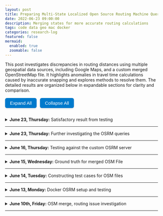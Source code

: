```yaml
---
layout: post
title: Preparing Multi-State Localized Open Source Routing Machine Queries
date: 2022-06-23 09:00:00
description: Merging states for more accurate routing calculations
tags: code data geo mac docker
categories: research-log
featured: false
mermaid:
  enabled: true
  zoomable: false
---
```

This post investigates discrepancies in routing distances using multiple geospatial data sources, including Google Maps, and a custom merged OpenStreetMap file. It highlights anomalies in travel time calculations caused by inaccurate snapping and explores methods to resolve them. The detailed results are organized below in expandable sections for clarity and comparison.

<style>
.expand-collapse-btn {
  padding: 8px 16px;
  margin: 0.25em 0.5em 1em 0;
  font-size: 0.95rem;
  font-weight: 500;
  color: #fff;
  background-color: #007acc;
  border: none;
  border-radius: 6px;
  cursor: pointer;
  box-shadow: 0 2px 5px rgba(0, 0, 0, 0.1);
  transition: background-color 0.2s ease;
}

.expand-collapse-btn:hover {
  background-color: #005fa3;
}
</style>
<button id="expand-all" class="expand-collapse-btn">Expand All</button>
<button id="collapse-all" class="expand-collapse-btn">Collapse All</button>

<details>
<summary><strong>June 23, Thursday:</strong> Satisfactory result from testing</summary>
<div markdown="1">
  - I came back and found out that the process ran successfully. 
  - I went ahead and completed the ''set-up" and went forward with the testing. 
  - The results show that the merged file has a `82%` match with the OSRM base server
</div>
</details>
<hr>

<details>
<summary><strong>June 23, Thursday:</strong> Further investigating the OSRM queries</summary>
<div markdown="1">
- I took a look at the OSRM query, and found some [stackoverflow responses](https://stackoverflow.com/questions/48221046/osrm-giving-wrong-response-for-distance-between-2-points). Specifically,
  - Do a manual sanity check about the route [here](http://map.project-osrm.org/)
  - Then cross reference whether the reference check would like like [this](https://router.project-osrm.org/route/v1/driving/-78.8688833,38.4493315;-82.1885009,36.5959685). Essentially, the coordinates should be supplied in lon lat format instead of lat lon
  - Instead of root mean square error, I felt that using mean absolute difference made some more sense when reporting the individual elements as well as the collective error
- I then got the credentials for the digital ocean server on which I could run the OSRM things. The server runs pretty fast. I used `scp` to copy the pbf file onto the server to initialize the extraction. Since one of the operations took a long time, I looked to see if I can run something in the background and tackle it tomorrow when I came back. I found:

  ```bash
  nohup long-running-process & exit
  # To look up after you come back
  tail -f nohup.out
  ```
</div>
</details>
<hr>

<details>
<summary><strong>June 16, Thursday:</strong> Testing against the custom OSRM server</summary>
<div markdown="1">
- The last part of the works I think should be finding the ability to query the docker server and cross compare the results. Looking at [Networking for Docker on MacOS](https://docs.docker.com/desktop/mac/networking/). 
- Success. When running docker's publish flag, the first argument is the host, and the next argument is the port on the container. ``To clarify the syntax, the following two commands both expose port 80 on the container to port 8000 on the host:" 
```bash
    docker run --publish 8000:80 --name webserver nginx
    docker run -p 8000:80 --name webserver nginx
```
- I've finished testing to a point. When I used the actual responses, none of the responses matched. If I use the route 0 distance, we actually get about 60 to 80 \% matches, but only on distances that were 0. 

In any case, I compiled an excel sheet with the query, response, city coordinates.
</div>
</details>
<hr>

<details>
<summary><strong>June 15, Wednesday:</strong> Ground truth for merged OSM File</summary>
<div markdown="1">
- Looked into an error ``/data/.osrm.ebg" not found!" and realized that you need to give a docker instance more memory in order to run the compilation. Therefore, I added 50g to the memory of the docker run in order to run the extraction. 

  ```bash
  docker run --memory=50g -t -v "${PWD}:/data" osrm/osrm-backend osrm-extract -p  /opt/car.lua /data/merged.osm.pbf
  ```

- This still did not work, so looking for an alternative solution. I will first try just rendering it for a single state, and see what the final completed ending messages are:

  ```bash
  [info] Writing edge-based-graph edges       ... 
  [info] ok, after 31.9418s
  [info] Processed 7687138 edges
  [info] Expansion: 26098 nodes/sec and 8605 edges/sec
  [info] To prepare the data for routing, run: ./osrm-contract "/data/virginia-latest.osrm"
  [info] RAM: peak bytes used: 3638427648
  ```

- Response from the state of Virginia
  ```bash
  # curl "http://127.0.0.1:5000/route/v1/driving/38.9072,77.0369;36.7783,119.4179?annotations=distance"
  {"message":"Invalid coordinate value.","code":"InvalidValue"}# curl "http://127.0.0.1:5000/route/v1/driving/38.894500,77.070400;38.897700,77.036500?annotations=distance"
  {"code":"Ok","routes":[{"geometry":"w|`hFp{viM??","legs":[{"annotation":{"distance":[0]},"steps":[],"distance":0,"duration":0,"summary":"","weight":0}],"distance":0,"duration":0,"weight_name":"routability","weight":0}],"waypoints":[{"hint":"zXQfgM90H4AAAAAAHAEAAAAAAABPDAEAAAAAANNqnUIAAAAACdiURgAAAAAcAQAAAAAAAE8MAQAYAwAAJCKF-5ymRgKke1ECQACYBAAALw3q5C0b","distance":8074707.069774,"name":"","location":[-75.161052,38.184604]},{"hint":"zXQfgM90H4AAAAAAHAEAAAAAAABPDAEAAAAAANNqnUIAAAAACdiURgAAAAAcAQAAAAAAAE8MAQAYAwAAJCKF-5ymRgIkiFEC1HuXBAAALw3q5C0b","distance":8072844.13171,"name":"","location":[-75.161052,38.184604]}]}# curl "http://127.0.0.1:5000/route/v1/driving/38.8945,77.0704;40.4406,79.9959?annotations=distance"
  {"code":"Ok","routes":[{"geometry":"w|`hFp{viM??","legs":[{"annotation":{"distance":[0]},"steps":[],"distance":0,"duration":0,"summary":"","weight":0}],"distance":0,"duration":0,"weight_name":"routability","weight":0}],"waypoints":[{"hint":"zXQfgM90H4AAAAAAHAEAAAAAAABPDAEAAAAAANNqnUIAAAAACdiURgAAAAAcAQAAAAAAAE8MAQAYAwAAJCKF-5ymRgKke1ECQACYBAAALw3q5C0b","distance":8074707.069774,"name":"","location":[-75.161052,38.184604]},{"hint":"zXQfgM90H4AAAAAAHAEAAAAAAABPDAEAAAAAANNqnUIAAAAACdiURgAAAAAcAQAAAAAAAE8MAQAYAwAAJCKF-5ymRgIYE2kC_KPEBAAALw3q5C0b","distance":8102575.604085,"name":"","location":[-75.161052,38.184604]}]}
  ```
- Response from Virignia + West Virginia
  ```bash
  # curl "http://127.0.0.1:5000/route/v1/driving/38.9072,77.0369;36.7783,119.4179?annotations=distance"
  {"message":"Invalid coordinate value.","code":"InvalidValue"}# curl "http://127.0.0.1:5000/route/v1/driving/38.894500,77.070400;38.897700,77.036500?annotations=distance"
  {"code":"Ok","routes":[{"geometry":"w|`hFp{viM??","legs":[{"annotation":{"distance":[0]},"steps":[],"distance":0,"duration":0,"summary":"","weight":0}],"distance":0,"duration":0,"weight_name":"routability","weight":0}],"waypoints":[{"hint":"_LwGgP68BoAAAAAAHAEAAAAAAABPDAEAAAAAANNqnUIAAAAACdiURgAAAAAcAQAAAAAAAE8MAQB5AwAAJCKF-5ymRgKke1ECQACYBAAALw0nEIeN","distance":8074707.069774,"name":"","location":[-75.161052,38.184604]},{"hint":"_LwGgP68BoAAAAAAHAEAAAAAAABPDAEAAAAAANNqnUIAAAAACdiURgAAAAAcAQAAAAAAAE8MAQB5AwAAJCKF-5ymRgIkiFEC1HuXBAAALw0nEIeN","distance":8072844.13171,"name":"","location":[-75.161052,38.184604]}]}# curl "http://127.0.0.1:5000/route/v1/driving/38.8945,77.0704;40.4406,79.9959?annotations=distance"
  {"code":"Ok","routes":[{"geometry":"w|`hFp{viM??","legs":[{"annotation":{"distance":[0]},"steps":[],"distance":0,"duration":0,"summary":"","weight":0}],"distance":0,"duration":0,"weight_name":"routability","weight":0}],"waypoints":[{"hint":"_LwGgP68BoAAAAAAHAEAAAAAAABPDAEAAAAAANNqnUIAAAAACdiURgAAAAAcAQAAAAAAAE8MAQB5AwAAJCKF-5ymRgKke1ECQACYBAAALw0nEIeN","distance":8074707.069774,"name":"","location":[-75.161052,38.184604]},{"hint":"_LwGgP68BoAAAAAAHAEAAAAAAABPDAEAAAAAANNqnUIAAAAACdiURgAAAAAcAQAAAAAAAE8MAQB5AwAAJCKF-5ymRgIYE2kC_KPEBAAALw0nEIeN","distance":8102575.604085,"name":"","location":[-75.161052,38.184604]}]}# 
  ```
- It looks like the proper location in the response to extract the distances are based off of the legs instead of the way points. But also, the extracted file from Osmium seems to be working correctly. At least for Virginia + West Virginia. 

  ```bash
  #curl "http://127.0.0.1:5000/route/v1/driving/37.630212545662474,-77.38546027847718;38.694396643163486,-79.9854414837675?annotations=distance"

  ce":[0]},"steps":[],"distance":0,"duration":0,"summary":"","weight":0}],"distance":0,"duration":0,"weight_name":"routability","weight":0}],"waypoints":[{"hint":"o0EFgKRBBYAAAAAAFAAAAAAAAACCCAAAAAAAAGGfXEEAAAAATLm8RAAAAAAUAAAAAAAAAIIIAAAkBQCABXB5-0iCLQIFMT4CDDFj-wAAPwAnEIeN","distance":17306391.47749,"name":"Knotts Island Road","location":[-75.927547,36.536904]},{"hint":"o0EFgKRBBYAAAAAAFAAAAAAAAACCCAAAAAAAAGGfXEEAAAAATLm8RAAAAAAUAAAAAAAAAIIIAAAkBQCABXB5-0iCLQL9bU4C34Q7-wAAPwAnEIeN","distance":17523813.71623,"name":"Knotts Island Road","location":[-75.927547,36.536904]}]}
  ```

- The answers are still zero? Which doesn't make sense. The kill all solution is probably to generate a list of random coordinates and cross-check that the return from the docker instance is same as the osm server.
- I put together a [tester repository](https://github.com/1blt-archive/dspg22_osm-tester) for posterity.

</div>
</details>
<hr>

<details>
<summary><strong>June 14, Tuesday:</strong> Constructing test cases for OSM files</summary>
<div markdown="1">
- Looking at how to [merge](https://docs.osmcode.org/osmium/latest/osmium-merge.html) different states. Found the following command in Osmium 
```bash
    osmium merge file1.osm file2.osm -o merged.osm
```

- I used the above command to combine the following files: District of Columbia, Pennsylvania, Virginia, and West Virginia and it seemed to work well. Tested this system on Docker, and storing a [gist](https://gist.github.com/1blt-archive/859cefaea7b61046d084ead1b3d104a1) for future users. Note: it takes about half a day to a whole day just to compile the combined files for the osrm-partition and osrm-customize. 

- Got in, but running it now gives me errors: 
  ```bash
    qemu: uncaught target signal 11 (Segmentation fault) - core dumped
  ```
- Based on the [OSRM API Documentation](http://project-osrm.org/docs/v5.5.1/api/#routeleg-object), the returned distances is in meters.

  | #  | Source       | From (Lat, Lon)                   | To (Lat, Lon)                     | Distance (m) |
  |----|--------------|-----------------------------------|-----------------------------------|--------------|
  | 1  | Google Maps  | 38.9072° N, 77.0369° W            | 36.7783° N, 119.4179° W           | 4,494,898    |
  | 2  | Germany OSM  | 38.9072° N, 77.0369° W            | 36.7783° N, 119.4179° W           | InvalidValue |
  | 3  | Merged OSM   | 38.9072° N, 77.0369° W            | 36.7783° N, 119.4179° W           | (Seg Fault)  |
  | 4  | Google Maps  | 38.8945° N, 77.0704° W            | 38.8977° N, 77.0365° W            | 4,345        |
  | 5  | Germany OSM  | 38.8945° N, 77.0704° W            | 38.8977° N, 77.0365° W            | 0            |
  | 6  | Google Maps  | 38.8945° N, 77.0704° W            | 40.4406° N, 79.9959° W            | 392,680      |
  | 7  | Germany OSM  | 38.8945° N, 77.0704° W            | 40.4406° N, 79.9959° W            | 0            |
  | 8  | Merged OSM   | 38.8945° N, 77.0704° W            | 40.4406° N, 79.9959° W            | 0            |

</div>

</details>
<hr>

<details>
<summary><strong>June 13, Monday:</strong> Docker OSRM setup and testing</summary>
<div markdown="1">
- Looking for ORSM files to download → looking for what OSM and OSRM files are.
- In order to properly test that the goal is complete, I wanted and worked with the [osrm-backend repository](https://github.com/Project-OSRM/osrm-backend).
- I downloaded [North America](http://download.geofabrik.de/) to start (11 GB, takes about 30 minutes).
- Also installed [Docker](https://docs.docker.com/desktop/mac/install/).
- **Checked out some logs. Apparently, OSRM can [return 0 if you are running multiple processes](https://github.com/Project-OSRM/osrm-backend/issues/4489). Also, it [returns null if no route between the two places exists](https://github.com/Project-OSRM/osrm-backend/issues/5111).**
- Running [Docker commands](https://github.com/Project-OSRM/osrm-backend) from Project-OSRM `osrm-backend`.

    ```shell
    curl "http://127.0.0.1:5000/route/v1/driving/13.388860,52.517037;13.385983,52.496891?steps=true"
    ```
    - Looked into port not available error → ran the command with port 5001.
    - Got the following error:
        ```shell
        curl: (52) Empty reply from server
        ```
      Probably means it is not listening. Investigating different ways to start the Docker instance so that it can listen to curls.
    - Went inside the Docker instance, installed curl:
        ```shell
        apt-get update; apt-get install curl
        ```
      Then ran the command and it returned a response (`logs/osrm-response-1`).
    - Looked up the `-p` flag:

        ```text
        -p=[]      : Publish a container's port or a range of ports to the host
                     format: ip:hostPort:containerPort | ip::containerPort | hostPort:containerPort | containerPort
                     ...
                     (use 'docker port' to see the actual mapping)
        ```
      Since it seems like the port can be flexible, the Docker runs the listener on port 5000:

        ```bash
        curl "http://127.0.0.1:5000/route/v1/driving/13.388860,52.517037;13.385983,52.496891?steps=true"
        ```
- Constructed a ground truth test for seeing if a route from `77.05472,38.90859` to `-75.37836,40.0806` would make sense. What happens when you query the server with two points that do not exist? Ran this on the Germany-based Docker:
    ```bash
    curl "http://127.0.0.1:5000/route/v1/driving/77.05472,38.90859;-77.069351,38.90346?steps=true"
    ```
- Unsure what the response means. Planning to run the frontend and test routing between places with no data.
    - Access the **Docker IP address**, not the shown one inside (i.e., use `0.0.0.0:9966`, not `http://172.17.0.3:9966/`).
    - Running the frontend takes a long time and does not load...
- Trying to ping a local URL to get the response data. You can get a response from Docker using:

    ```shell
    docker exec <docker-id> curl "http://127.0.0.1:5000/route/v1/driving/77.05472,38.90859;-77.069351,38.90346?steps=true"
    ```
- Coworker gave me a [website](http://download.geofabrik.de/north-america/us.html) to download individual pieces for testing merge versions.
</div>
</details>
<hr>
<details>
<summary><strong>June 10th, Friday:</strong> OSM merge, routing issue investigation</summary>
<div markdown="1">
Explored merging [OpenStreetMap (OSM)](https://www.openstreetmap.org/) files using Osmium to generate tri-state area maps and investigated routing anomalies caused by incorrect location snapping in OSRM.

**Problem Statement**: It looks like the routing machine is maybe snapping or something. For example, in one case, both locations resolve to a bridge at -77.069351, 38.903462, so the travel time is 0 minutes, which doesn't happen on the [public router](https://router.project-osrm.org/table/v1/car/-77.05472,38.90859;-75.37836,40.08063). That's happening for 19 other locations around that centroid (block group 110010001011 with a centroid of -77.05472, 38.90859).

- I found a tool online called [Osmium](https://github.com/osmcode/pyosmium/blob/master/README.md).
- PyOsmium was giving me some problems on install, so I used the [Homebrew version](https://formulae.brew.sh/formula/osmium-tool) instead.
- I ran the following command:

```bash
brew install osmium-tool
```
</div>
</details>
<hr>

<script>
  document.addEventListener("DOMContentLoaded", function () {
    const expandBtn = document.getElementById("expand-all");
    const collapseBtn = document.getElementById("collapse-all");
    const allDetails = document.querySelectorAll("details");

    if (expandBtn) {
      expandBtn.addEventListener("click", () => {
        allDetails.forEach(d => d.setAttribute("open", "true"));
      });
    }

    if (collapseBtn) {
      collapseBtn.addEventListener("click", () => {
        allDetails.forEach(d => d.removeAttribute("open"));
      });
    }
  });
</script>